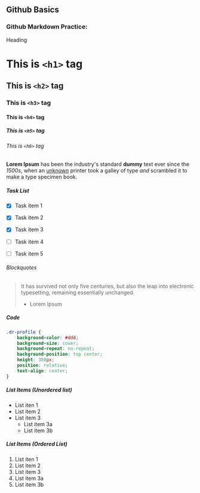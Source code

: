 Github Basics
----------------
### Github Markdown Practice:
Heading
# This is `<h1>` tag
## This is `<h2>` tag
### This is `<h3>` tag
#### This is `<h4>` tag
##### This is `<h5>` tag
###### This is `<h6>` tag


__Lorem Ipsum__ has been the industry's standard **dummy** text ever since the *1500s*, when an [unknown](https://www.lipsum.com/) printer took a galley of type _and_ scrambled it to make a type specimen book.

##### Task List
- [x] Task item 1
- [x] Task item 2
- [x] Task item 3
- [ ] Task item 4
- [ ] Task item 5


###### Blockquotes
> It has survived not only five centuries, but also the leap into electronic typesetting, remaining essentially unchanged.
> - Lorem Ipsum


##### Code
```css
.dr-profile {
    background-color: #ddd;
    background-size: cover;
    background-repeat: no-repeat;
    background-position: top center;
    height: 380px;
    position: relative;
    text-align: center;
}
```

##### List Items (Unordered list)
* List iten 1
* List item 2
* List item 3
  * List item 3a
  * List item 3b
  
##### List Items (Ordered List)
1. List iten 1
1. List item 2
1. List item 3
  1. List item 3a
  1. List item 3b
